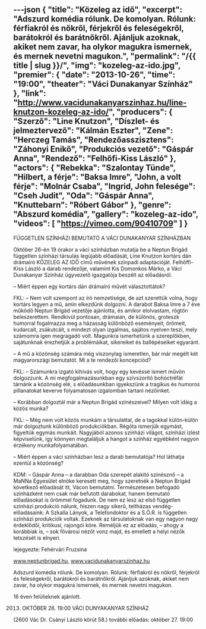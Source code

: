 ---json
{
    "title": "Közeleg az idő",
    "excerpt": "Adszurd komédia rólunk. De komolyan. Rólunk: férfiakról és nőkről, férjekről és feleségekről, barátokról és barátnőkről. Ajánljuk azoknak, akiket nem zavar, ha olykor magukra ismernek, és mernek nevetni magukon.",
    "permalink": "/{{ title | slug }}/",
    "img": "kozeleg-az-ido.jpg",
    "premier": {
        "date": "2013-10-26",
        "time": "19:00",
        "theater": "Váci Dunakanyar Színház"
    },
    "link": "http://www.vacidunakanyarszinhaz.hu/line-knutzon-kozeleg-az-ido/",
    "producers": {
        "Szerző": "Line Knutzon",
        "Díszlet- és jelmeztervező": "Kálmán Eszter",
        "Zene": "Herczeg Tamás",
        "Rendezőasszisztens": "Záhonyi Enikő",
        "Produkciós vezető": "Gáspár Anna",
        "Rendező": "Felhőfi-Kiss László"
    },
    "actors": {
        "Rebekka": "Szalontay Tünde",
        "Hilbert, a férje": "Baksa Imre",
        "John, a volt férje": "Molnár Csaba",
        "Ingrid, John felesége": "Cseh Judit",
        "Oda": "Gáspár Anna",
        "Knuttebarn": "Róbert Gábor"
    },
    "genre": "Abszurd komédia",
    "gallery": "kozeleg-az-ido",
    "videos": [
        "https://vimeo.com/90410709"
    ]
}
---

FÜGGETLEN SZÍNHÁZI BEMUTATÓ A VÁCI DUNAKANYAR SZÍNHÁZBAN

Október 26-én 19 órakor a váci színházban mutatja be a Neptun Brigád független színházi társulás legújabb előadását, Line Knutzon kortárs dán drámaíró KÖZELEG AZ IDŐ című művének színpadi adaptációját. Felhőffi-Kiss László a darab rendezője, valamint Kis Domonkos Márko, a Váci Dunakanyar Színház ügyvezető igazgatója beszélt az előadásról.

– Miért éppen egy kortárs dán drámaíró művét választottátok?

FKL: – Nem volt szempont az író nemzetisége, de azt szerettük volna, hogy kortárs legyen a mű, amin elkezdünk dolgozni. A darabot Baksa Imre a 7 éve működő Neptun Brigád vezetője ajánlotta, és amikor elolvastam, rögtön beleszerettem. Rendkívül pontosan, drámaian, de különös, groteszk humorral fogalmazza meg a házasság különböző eseményeit, örömeit, kudarcait, zsákutcáit, s mindezt olyan izgalmas, sajátos nyelven teszi, mely számomra igen megragadó volt. Magunkra ismerhetünk a szereplőkben, sajátunknak érezhetjük a problémáikat, sikereiket és ballépéseiket egyaránt.

– A mű a közönség számára még viszonylag ismeretlen, bár már megélt két magyarországi bemutatót. Mi a te rendezői koncepciód?

FKL: – Számunkra izgató kihívás volt, hogy egy kevéssé ismert művön dolgozzunk. A mi megfogalmazásunkban egy szívszorító bohóctréfát tárnánk a közönség elé, s előadásunkban igyekszünk a tragikus és humoros pillanatokat keverve folyamatosan izgalomban tartani nézőinket.

– Korábban dolgoztál már a Neptun Brigád színészeivel? Milyen volt idáig a közös munka?

FKL: – Még nem volt közös munkám a társulattal, de a tagokkal külön-külön már dolgoztunk különböző produkciókban. Régóta ismerjük egymást, figyeltük egymás munkáit. Nagyjából azonos színházi világot, színházi ízlést képviselünk, így könnyen megtaláljuk a hangot a színház egyébként nagyon érzékeny munkafolyamatában.

– Miért éppen a váci színházban lesz a darab bemutatója? Hol láthatja ezentúl a közönség?

KDM: – Gáspár Anna – a darabban Oda szerepét alakító színésznő – a MaNNa Egyesület elnöke keresett meg, hogy szeretnék a Neptun Brigád következő előadását itt, Vácon bemutatni. Természetesen befogadó színházként nem csak már befutott darabokat, hanem bemutató előadásokat is örömmel fogadunk. De nem ez lesz az első független színházi produkció nálunk, hiszen nagy sikerű, teltházas vendég-előadásaink: A Szkalla Lányok, a Telefondoktor és a S.Ö.R. is független színházi produkciók voltak. Ezeknek az társulatoknak van egy nagyon nagy érdeklődői, kritikusi, rajongói köre. Reméljük ez az előadás, – ahogy a korábbiak is, – sok fővárosi nézőt vonz majd, és emellett a helyi nézők tetszését is elnyeri.

lejegyezte: Fehérvári Fruzsina

www.neptunbrigad.hu, www.vacidunakanyarszinhaz.hu

Adszurd komédia rólunk. De komolyan. Rólunk: férfiakról és nőkről, férjekről és feleségekről, barátokról és   barátnőkről. Ajánljuk azoknak, akiket nem zavar, ha olykor magukra ismernek, és mernek nevetni magukon. 

16 éven felülieknek ajánlott.

2013. OKTÓBER 26.  19:00
VÁCI DUNYAKANYAR SZÍNHÁZ

(2600 Vác Dr. Csányi László körút 58.)
további előadás: október 27. 19:00
